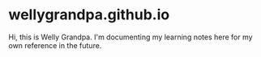 # wellygrandpa.github.io
Hi, this is Welly Grandpa. I'm documenting my learning notes here for my own reference in the future.


